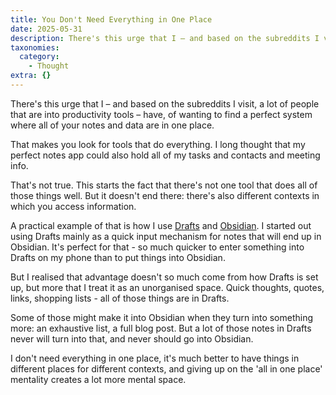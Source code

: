 ```yaml
---
title: You Don't Need Everything in One Place
date: 2025-05-31
description: There's this urge that I – and based on the subreddits I visit, a lot of people that are into productivity tools – have, of wanting to find a perfect...
taxonomies:
  category:
    - Thought
extra: {}
---
```



There's this urge that I – and based on the subreddits I visit, a lot of people that are into productivity tools – have, of wanting to find a perfect system where all of your notes and data are in one place.

That makes you look for tools that do everything. I long thought that my perfect notes app could also hold all of my tasks and contacts and meeting info.

That's not true. This starts the fact that there's not one tool that does all of those things well. But it doesn't end there: there's also different contexts in which you access information.

A practical example of that is how I use [Drafts](https://getdrafts.com/) and [Obsidian](https://obsidian.md). I started out using Drafts mainly as a quick input mechanism for notes that will end up in Obsidian. It's perfect for that - so much quicker to enter something into Drafts on my phone than to put things into Obsidian.

But I realised that advantage doesn't so much come from how Drafts is set up, but more that I treat it as an unorganised space. Quick thoughts, quotes, links, shopping lists - all of those things are in Drafts.

Some of those might make it into Obsidian when they turn into something more: an exhaustive list, a full blog post. But a lot of those notes in Drafts never will turn into that, and never should go into Obsidian.

I don't need everything in one place, it's much better to have things in different places for different contexts, and giving up on the 'all in one place' mentality creates a lot more mental space.

<style>a[href="#internal-link"] { color: #9b9b9b; text-decoration: none !important; }</style>